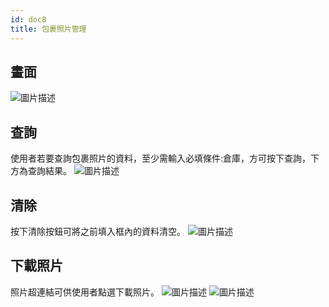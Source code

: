 ```yaml
---
id: doc8
title: 包裹照片管理
---
```

## 畫面  
![圖片描述](/img/hiclick/img_home.png)  
## 查詢  
使用者若要查詢包裹照片的資料，至少需輸入必填條件:倉庫，方可按下查詢，下方為查詢結果。
![圖片描述](/img/hiclick/img_query.png) 
## 清除   
按下清除按鈕可將之前填入框內的資料清空。
![圖片描述](/img/hiclick/img_clear.png) 
## 下載照片    
照片超連結可供使用者點選下載照片。
![圖片描述](/img/hiclick/img_downloadimg.png) 
![圖片描述](/img/hiclick/img_downloadimg2.png) 


